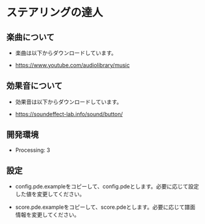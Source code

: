 # ステアリングの達人

## 楽曲について

- 楽曲は以下からダウンロードしています。

- https://www.youtube.com/audiolibrary/music

## 効果音について

- 効果音は以下からダウンロードしています。

- https://soundeffect-lab.info/sound/button/

## 開発環境

- Processing: 3

## 設定

- config.pde.exampleをコピーして、config.pdeとします。必要に応じて設定した値を変更してください。

- score.pde.exampleをコピーして、score.pdeとします。必要に応じて譜面情報を変更してください。